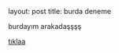 layout: post
title: burda deneme

burdayım arakadaşşşş

[tıklaa](https://github.com/barryclark/jekyll-now)
